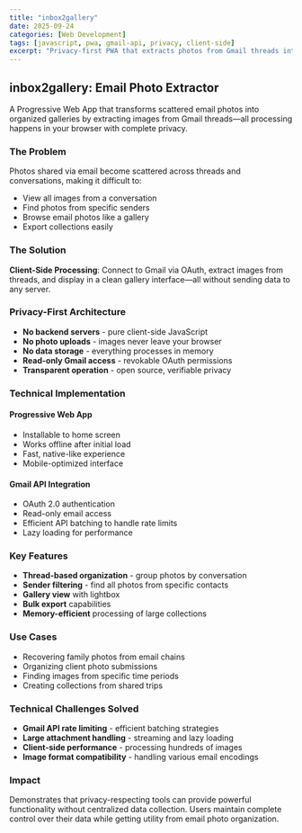 ```yaml
---
title: "inbox2gallery"
date: 2025-09-24
categories: [Web Development]
tags: [javascript, pwa, gmail-api, privacy, client-side]
excerpt: "Privacy-first PWA that extracts photos from Gmail threads into beautiful galleries—entirely client-side"
---
```


## inbox2gallery: Email Photo Extractor

A Progressive Web App that transforms scattered email photos into organized galleries by extracting images from Gmail threads—all processing happens in your browser with complete privacy.

### The Problem

Photos shared via email become scattered across threads and conversations, making it difficult to:
- View all images from a conversation
- Find photos from specific senders
- Browse email photos like a gallery
- Export collections easily

### The Solution

**Client-Side Processing**: Connect to Gmail via OAuth, extract images from threads, and display in a clean gallery interface—all without sending data to any server.

### Privacy-First Architecture

- **No backend servers** - pure client-side JavaScript
- **No photo uploads** - images never leave your browser
- **No data storage** - everything processes in memory
- **Read-only Gmail access** - revokable OAuth permissions
- **Transparent operation** - open source, verifiable privacy

### Technical Implementation

#### Progressive Web App
- Installable to home screen
- Works offline after initial load
- Fast, native-like experience
- Mobile-optimized interface

#### Gmail API Integration
- OAuth 2.0 authentication
- Read-only email access
- Efficient API batching to handle rate limits
- Lazy loading for performance

### Key Features

- **Thread-based organization** - group photos by conversation
- **Sender filtering** - find all photos from specific contacts
- **Gallery view** with lightbox
- **Bulk export** capabilities
- **Memory-efficient** processing of large collections

### Use Cases

- Recovering family photos from email chains
- Organizing client photo submissions
- Finding images from specific time periods
- Creating collections from shared trips

### Technical Challenges Solved

- **Gmail API rate limiting** - efficient batching strategies
- **Large attachment handling** - streaming and lazy loading
- **Client-side performance** - processing hundreds of images
- **Image format compatibility** - handling various email encodings

### Impact

Demonstrates that privacy-respecting tools can provide powerful functionality without centralized data collection. Users maintain complete control over their data while getting utility from email photo organization.
